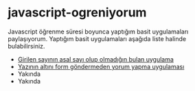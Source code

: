 # javascript-ogreniyorum
Javascript öğrenme süresi boyunca yaptığım basit uygulamaları paylaşıyorum. Yaptığım basit uygulamaları aşağıda liste halinde bulabilirsiniz.

* [Girilen sayının asal sayı olup olmadığın bulan uygulama](https://github.com/berat/javascript-ogreniyorum/tree/master/1-asal-sayi-mi)
* [Yazının altını form göndermeden yorum yapma uygulaması](https://github.com/berat/javascript-ogreniyorum/tree/master/2-yorum-ekle)
* Yakında
* Yakında
